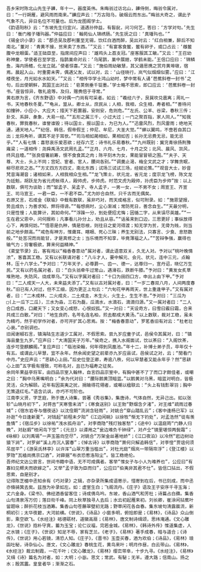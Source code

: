 <!-- { "loadSidebar": true } -->
	吾乡宋时陈北山先生子韡，年十一，器度英伟。朱晦翁过访北山，韡侍侧，晦翁令属对，曰：“一行朔雁，避风雨而南来。”韡应声云：“万古阳乌，破烟云而东出。”晦翁大奇之，谓此子气象不凡，异日名位不可量也。后为龙图阁学士。
	《韵语阳秋》云：“东坡先生归宜兴，道遇孙仲益，有髫龀，问习何艺，答曰：‘方学对句。’先生曰：‘衡门稚子璠玙器。”仲益应曰：‘翰苑仙人锦绣肠。’先生抚之曰：‘真璠玙也。’”
	《锡金识小录》云：“郡丞吴及郡判董至无锡，饮红白酒而醉，吴出对云：‘红白相兼，醉后不知南北。’董对：‘青黄不接，贫来卖了东西。’”又云：“有宴客食鳖，鳖有卵子，或口占云：‘雌鳖腹中龙眼蛋。’适王础臣至，指席间应声曰：‘雄鸡头上荔支冠。’座客服其工敏。”又云：“王召幼称神童，学使者召至学宫，指鹊巢命对云：‘乌尾鹊，巢中展翅，学鹤未能。’王信口应曰：‘锦鳞鱼，海内扬鳍，化龙立就。’使者惊喜。”又云：“施伯雨幼敏慧，其父遁思携之赏月黄埠墩，宿焉。晨起入山，时重雾未霁，偶遇父友，试以对，云：‘山径晓行，岚气似烟烟似雾。’应曰：‘江楼夜坐，月光如水水如天。’”又云：“相传华学士鸿山幼时，梦中常有人诵‘芭蕉斜卷一封书’之句，后出使朝鲜，其国王出对云：‘皂荚倒垂千锭墨。’学士略不思索，即口应云：‘芭蕉斜卷一封书。’座皆惊异，敬礼逾等。及归，赠赉倍于寻常。”
	黄右原为言，《齐东野语》中对偶一门尚有可采者。如云：“羲经六子，艮巽坎兑震离；周礼一书，天地春秋冬夏。”“龟从，筮从，卿士从，庶民从；人相，我相，众生相，寿者相。”“善待问如撞钟，小应小，大应大；措天下若置器，安则安，危则危。”“左氏、公羊、谷梁，春秋三传；卦爻、系辞、彖象，大易一经。”“五形之属三千，小过大过；一门之聚百指，家人同人。”“知我春秋，罪我春秋，谁誉谁毁；待以国士，报以国士，为已为人。”“迅雷风烈，烈风雷雨；绝地天通，通天地人。”“纪信、韩信，假帝假王；仲尼、牟尼，大圣大觉。”“蝉以翼鸣，不啻若自其口出；龙将角听，谓其不足于耳欤。”“司马相如蔺相如，果相如否；长孙无忌费无忌，能无忌乎。”“人有七情：喜怒哀乐爱恶欲；经存六艺：诗书礼乐易春秋。”“九州既别：冀兖青徐扬荆豫雍梁；一道相传：尧舜禹汤文武周孔孟。”“正月、六月、七月，十月之交；北风、晨风、凯风，终风且曀。”“张良借箸前筹，恨不食食其之肉；陈平刻木为女，果能冒冒顿之围。”“夫子、天尊、大士，头上不同；宫妃、宦者、官人，腰间各别。”“调羹止渴，梅全文武之才；学舞贪眠，柳尽悲欢之态。”“方丈四方方四丈，南北东西；试场三试试三场，经赋论策。”“观音大士，妙音梵音海潮音；诸相如来，人相我相众生相。”“龙飞策士，状元龙，省元龙；度宗龙飞榜，陈文龙为廷魁，胡跃龙为省元虎帐得人，殿帅虎，步帅虎。时范文虎为殿帅，孙虎臣为步帅”按：以上数联，俱可为谈助；而“邹孟子、吴孟子、寺人孟子，一男一女，一不男不女；周宣王、齐宣王、司马宣王，一君一臣，一不君不臣。”尤为妙合自然，只千古而无偶矣。
	右原又言，石成金《联瑜》中载有数联，虽非巧对，而天成格言，似可附录。如：“施恩望报，势且成仇；为善求知，弊将得谤。”“每想病时，尘心渐减；常防死日，善念自生。”“天最分明，只是性慢；人能算计，其如命何。”“浮躁一分，到处便招尤悔；因循二字，从来误尽英雄。”“一生在君父恩中，问何报称；凡事看儿孙分上，劝且从容。”“话虽来到口边，三思更好；事纵放得心下，再慎何妨。”“悟恩是仇种，情是怨根，则往日之爱河得渡；知无学为贫，无骨为贱，则当前之地步颇高。”“戒色有神方，惟聋耳、瞎眼、死心三昧；养生无别法，只寡言、少食、息怒数般。”“处苦况而尚能甘，才是真修之士；当乐境而不知享，毕竟薄福之人。”“苦辩争强，赢得也输气力；穷奢极欲，算来何益精神。”
	《棻堂节录》云，客有戏以“梅香春意动”属对者，谓此语意双关，久无人对。予对以“桃叶晚情浓”，客喜其工稳。又有以长联请对者：“八斗才人，要中解元、会元、状元，连中三元，点翰林，压十八学士。”予对曰：“万年天子，必尊爵一、齿一、德一，达尊归一，宣丹诏，晓亿万生民。”又有以药名属对者，曰：“白头翁牵牛过常山，遇滑石，跌断牛膝。”予对曰：“黄发女炙草堆熟地，失防风，烧成草乌。”又有以字属对者曰：“十口为田四口方，申出上由下甲。”予对曰：“二人成天一人大，未来益夫添丁。”又有以古对属对者，曰：“一岁二春双八月，人间两度春秋。”旧已有人对过，但不工细，因为更正上句云：“六旬花甲再周天，世上重逢甲子。”又有属对者，曰：“二木成林，二火成炎，二土成圭，木生火，火生土，生生不息。”予对曰：“三瓜为□(上一瓜下二瓜)，三水为淼，三石为磊，瓜滴水，水滴石，滴滴归源。”又一属对者曰：“二人合口成吞，口藏天下；又女变心成怒，心恨奴孤。”又一对曰：“天设奇方，曰雪曰霰曰霜，合来共成三白散。”对曰：“地生良药，名芩名连名柏，煎去都成大黄汤。”以上数联，裁对工稳，虽未为精巧，然于初学作对者，亦可开扩其心思焉。按：“梅香春意动”，罗茗香旧有对云：“杜老壮心衰。”亦别调也。
	旧闻谢椒石言，镇海陆生志道少工属对，不假思索。尝九岁应童子试，邑侯令其属对，曰：“镇海县童生九岁。”应声曰：“大清国天子万年。”侯奇之，携入水阁面试，饮以茶曰：“入阁饮茶，连步可登麒麟阁。”复应声曰：“临池染翰，何年得到凤凰池。”年十二，补博士弟子员，卒年仅十有五。或谓此儿早慧，宜不永年。然余闻史望之前辈亦九岁应县试，邑侯试之对，云；“閒看门中月。”史应声云：“思耕心上田。”后史位登正卿，寿逾八秩，何以早慧者又能永年乎？然“思耕心上田”五字极有理致，可称名对，且已为福寿之征矣。
	余同年果益亭将军，由四品宗室入翰林，自言四品宗室中，有胸中甚不了了而口才颇佳者，或嘲之曰：“胸中乌黑嘴明白；”余为代对曰：“腰际鹅黄顶暗蓝。”以鹅黄对乌黑，暗蓝对明白，皆极灵活，众为解颐。近年有因英夷之扰，捐输得花翎者，或嘲以楹联云：“头上有钱彯翠羽；胸中无策退红毛。”语含讥讽，亦巧不可阶也。
	江南李义贤，字芝庭，熟于唐人诗集，尝著《秀谷集》，集唐诗，气体自然，无异己出。如以张轸“山晓月初下”，对蒋吉“天寒雪未消”；《寒食送别》以王勃“野烟含夕渚”，对王维“疏雨过春城”；《宿东岩寺与僧夜话》以沈佺期“流涧含轻雨”，对姚合“穿山踏乱云”；《客中逢杨已军》以孙逖“今日逢新夏”，对钱起“前程未夕阳”《江边闲眺》以徐牧“惭无下钓处”，对孟浩然“徒有羡鱼情”；《宿瓜步》以徐祐“浅水孤舟泊”，对李商隐“残灯独客愁”；《途中》以温庭筠“门静人归晚”，对赵嘏“枝闲鸟下空”；《元旦》以谭用之“瓮边难负千钟绿”，对卢仝“镜里堪惊两鬓霜”；《咏柳》以刘禹锡“一声玉笛向空尽”，对姚合“万架金丝著地娇”；《江口夜泊》以冷然“岩边树动猿下涧”，对罗邺“溪上月沉人罢春”；《悼古诗》以李商隐“萧何只解追韩信”，对李憕“贾谊何须吊屈平”；《游吴氏林亭》以许浑“山翠万重当槛出”，对杜光庭“烟岚一带隔帘浮”；《登江楼》以罗隐“瓦榼尚携京口酒”，对薛据“布衣恐惹洛阳尘”。皆工稳绝伦。
	吾师纪文达公尝言，世间书籍中语，无不可成偶者。客举“惟女子与小人为难养也”，公应曰“有寡妇见鳏夫而欲嫁之”。又举“孟子致为臣而归”，公应曰“伯夷非其君不仕”。皆信口拈出，不假思索，自是别才。
	记得陈芝楣中丞知余有《巧对录》之辑，亦杂录所集成语寄示，惜寄到在后，书已刻成，而中丞亦倏骑箕去矣。兹亟为补录如左。如：虚室生白；飞阁流丹。《庄子》语及王子安序千寻玉海；丈六金身。《梁书》、佛经酒香留客住；诗成倩鸟吟。东坡，香山酒气和芳杜；诗篇占白蘋。集香山句清泉泻万仞；落日衔千峰。同上秋草独寻人去后；水云初起雁来初。刘长卿，崔涂闲拈蕉叶留题咏；醉折花枝当酒筹。集香山句苍藤翠壁初无路；野草闲花各自春。集东坡句清露晨流，新桐初引；太华夜碧，大河前横。《世说》，《诗品》小窗多明，俯拾即是；《易林》，《诗品》众山倒影，乘空欲飞。《水经注》砥德砺材，道徽高扇；《易林》，唐文制诗缉颂，思纬淹通。《文心雕龙》，《世说》抱朴守真，蓄为玉宝；论仁议福，完若金城。《易林》，《韩诗外传》惟道集虚，人之水镜；《庄子》，《世说》知足不辱，家有芝兰。《老子》，《易林》著手成春，暗与道合；《诗传》，《世说》用心若镜，清恐人知。《庄子》，《晋书》玉壶买春，酒为欢伯；《诗品》，《易林》琅函吐秘，诗杂仙心。唐文，《文心雕龙》春桃生花，黄鸟来叶；明月作昼，白云带山。《易林》，《水经注》裁云制霞，一花千叶；《文心雕龙》，《易林》缨峦带阜，十步九寻。《水经注》，《易林》又缉《诗》篇名为对者，如：大明；小毖。思文；常武。有駜；无羊。遵大路；信南山。扬之水；殷其靁。皇皇者华；渐渐之石。
